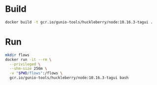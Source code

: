 # Build

```bash
docker build -t gcr.io/gunio-tools/huckleberry/node:10.16.3-tagui .
```

# Run

```bash
mkdir flows
docker run -it --rm \
  --privileged \
  --shm-size 256m \
  -v "$PWD/flows":/flows \
  gcr.io/gunio-tools/huckleberry/node:10.16.3-tagui bash
```
